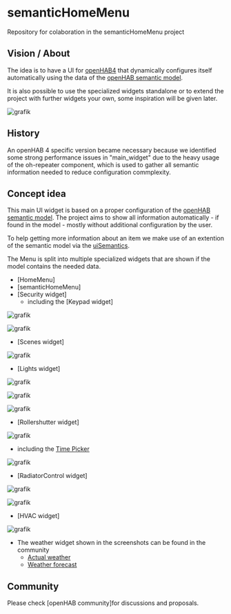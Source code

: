 # semanticHomeMenu
Repository for colaboration in the semanticHomeMenu project

## Vision / About
The idea is to have a UI for [openHAB4](https://www.openhab.org/) that dynamically  configures itself automatically using the data of the [openHAB semantic model](https://www.openhab.org/docs/tutorial/model.html#semantic-model).

It is also possible to use the specialized widgets standalone or to extend the project with further widgets your own, some inspiration will be given later.

![grafik](https://github.com/hmerk/semanticHomeMenu/blob/main/screenshots/semanticHomeMenu2_dark.jpg)

## History
An openHAB 4 specific version became necessary because we identified some strong performance issues in "main_widget" due to the heavy usage of the oh-repeater component, which is used to gather all semantic information needed to reduce configuration commplexity.

## Concept idea
This main UI widget is based on a proper configuration of the [openHAB semantic model](https://www.openhab.org/docs/tutorial/model.html#semantic-model). The project aims to show all information automatically - if found in the model - mostly without additional configuration by the user.

To help getting more information about an item we make use of an extention of the semantic model via the [uiSemantics](https://community.openhab.org/t/semantic-ui-using-enriched-semantic-to-ease-ui-creation/116882).

The Menu is split into multiple specialized widgets that are shown if the model contains the needed data.

* [HomeMenu]
* [semanticHomeMenu]
* [Security widget]
  * including the [Keypad widget]
  
![grafik](https://github.com/hmerk/semanticHomeMenu/blob/main/screenshots/Security_dark.jpg)
  
![grafik](https://github.com/hmerk/semanticHomeMenu/blob/main/screenshots/SecurityKeypad_dark.jpg)
* [Scenes widget]
  
![grafik](https://github.com/hmerk/semanticHomeMenu/blob/main/screenshots/Scene_dark.jpg)
* [Lights widget]
  
![grafik](https://github.com/hmerk/semanticHomeMenu/blob/main/screenshots/SwitchableLight_dark.jpg)
  
![grafik](https://github.com/hmerk/semanticHomeMenu/blob/main/screenshots/DimmableLight_dark.jpg)
  
![grafik](https://github.com/hmerk/semanticHomeMenu/blob/main/screenshots/ColorLight_dark.jpg)
* [Rollershutter widget]

![grafik](https://github.com/hmerk/semanticHomeMenu/blob/main/screenshots/Rollershutter_dark.jpg)
  * including the [Time Picker](https://community.openhab.org/t/time-picker/118865)
  
![grafik](https://github.com/hmerk/semanticHomeMenu/blob/main/screenshots/RollershutterExpanded_dark.jpg)
* [RadiatorControl widget]
  
![grafik](https://github.com/hmerk/semanticHomeMenu/blob/main/screenshots/RadiatorControl_dark.jpg)
  
![grafik](https://github.com/hmerk/semanticHomeMenu/blob/main/screenshots/RadiatorControlExpanded_dark.jpg)
* [HVAC widget]
  
![grafik](https://github.com/hmerk/semanticHomeMenu/blob/main/screenshots/HVAC_dark.jpg)
* The weather widget shown in the screenshots can be found in the community
  * [Actual weather](https://community.openhab.org/t/oh3-main-ui-examples/117928/22)
  * [Weather forecast](https://community.openhab.org/t/oh3-main-ui-examples/117928/30)
  
## Community
Please check [openHAB community]for discussions and proposals.

